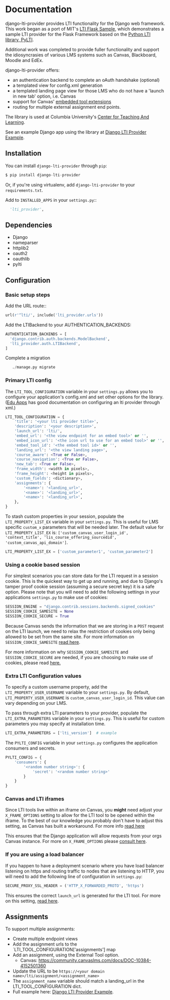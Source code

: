 # Documentation

django-lti-provider provides LTI functionality for the Django web framework. This
work began as a port of MIT's [LTI Flask Sample](https://github.com/mitodl/mit_lti_flask_sample),
which demonstrates a sample LTI provider for the Flask Framework based on 
the [Python LTI library, PyLTI](https://github.com/mitodl/pylti).

Additional work was completed to provide fuller functionality and support the idiosyncrasies of various LMS systems
such as Canvas, Blackboard, Moodle and EdEx.

django-lti-provider offers:

* an authentication backend to complete an oAuth handshake (optional)
* a templated view for config.xml generation
* a templated landing page view for those LMS who do not have a 'launch in new tab' option, i.e. Canvas
* support for Canvas' [embedded tool extensions](https://canvas.instructure.com/doc/api/file.editor_button_tools.html)
* routing for multiple external assignment end points.

The library is used at Columbia University's [Center for Teaching And Learning](http://ctl.columbia.edu).

See an example Django app using the library at [Django LTI Provider Example](https://github.com/ccnmtl/django-lti-provider-example).

## Installation

You can install ```django-lti-provider``` through ```pip```:

```python
$ pip install django-lti-provider
```
Or, if you're using virtualenv, add ```django-lti-provider``` to your ```requirements.txt```.

Add to ```INSTALLED_APPS``` in your ```settings.py```::

```python
  'lti_provider',
```

## Dependencies

* Django
* nameparser
* httplib2
* oauth2
* oauthlib
* pylti

## Configuration

### Basic setup steps

Add the URL route::

```python
url(r'^lti/', include('lti_provider.urls'))

```

Add the LTIBackend to your AUTHENTICATION_BACKENDS:

```python
AUTHENTICATION_BACKENDS = [
  'django.contrib.auth.backends.ModelBackend',
  'lti_provider.auth.LTIBackend',
]
```

Complete a migration

```python
   ./manage.py migrate
```

### Primary LTI config

The ``LTI_TOOL_CONFIGURATION`` variable in your ``settings.py`` allows you to
configure your application's config.xml and set other options for the library. ([Edu Apps](https://www.edu-apps.org/code.html) has good documentation
on configuring an lti provider through xml.)

```python
LTI_TOOL_CONFIGURATION = {
    'title': '<your lti provider title>',
    'description': '<your description>',
    'launch_url': 'lti/',
    'embed_url': '<the view endpoint for an embed tool>' or '',
    'embed_icon_url': '<the icon url to use for an embed tool>' or '',
    'embed_tool_id': '<the embed tool id>' or '',
    'landing_url': '<the view landing page>',
    'course_aware': <True or False>,
    'course_navigation': <True or False>,
    'new_tab': <True or False>,
    'frame_width': <width in pixels>,
    'frame_height': <height in pixels>,
    'custom_fields': <dictionary>,
    'assignments': {
        '<name>': '<landing_url>',
        '<name>': '<landing_url>',
        '<name>': '<landing_url>',
    },
}
```

To stash custom properties in your session, populate the `LTI_PROPERTY_LIST_EX` variable in your `settings.py`. This is useful for LMS specific `custom_x` parameters that will be needed later. The default value for `LTI_PROPERTY_LIST_EX` is: `['custom_canvas_user_login_id', 'context_title', 'lis_course_offering_sourcedid', 'custom_canvas_api_domain']`. 

```python
LTI_PROPERTY_LIST_EX = ['custom_parameter1', 'custom_parameter2']
```

### Using a cookie based session

For simplest scenarios you can store data for the LTI request in a session cookie.
This is the quickest way to get up and running, and due to Django's tamper
proof cookie session (assuming a secure secret key) it is a safe option.
Please note that you will need to add the following settings in your
applications `settings.py` to make use of cookies:

```python
SESSION_ENGINE = "django.contrib.sessions.backends.signed_cookies"
SESSION_COOKIE_SAMESITE = None
SESSION_COOKIE_SECURE = True
```

Because Canvas sends the information that we are storing in a `POST`
request on the LTI launch, we need to relax the restriction of cookies
only being allowed to be set from the same site. For more information on
`SESSION_COOKIE_SAMESITE` [read here](https://docs.djangoproject.com/en/3.0/ref/settings/#session-cookie-samesite).

For more information on why `SESSION_COOKIE_SAMESITE` and `SESSION_COOKIE_SECURE`
are needed, if you are choosing to make use of cookies, please read
[here.](https://community.canvaslms.com/t5/Developers-Group/SameSite-Cookies-and-Canvas/ba-p/257967)

### Extra LTI Configuration values

To specify a custom username property, add the `LTI_PROPERTY_USER_USERNAME` variable to your `settings.py`. By default, `LTI_PROPERTY_USER_USERNAME` is `custom_canvas_user_login_id`. This value can vary depending on your LMS.

To pass through extra LTI parameters to your provider, populate the `LTI_EXTRA_PARAMETERS` variable in your `settings.py`.
This is useful for custom parameters you may specify at installation time.

```python
LTI_EXTRA_PARAMETERS = ['lti_version']  # example
```

The ``PYLTI_CONFIG`` variable in your ``settings.py`` configures the 
application consumers and secrets.

```python
PYLTI_CONFIG = {
    'consumers': {
        '<random number string>': {
            'secret': '<random number string>'
        }
    }
}
```

### Canvas and LTI iframes

Since LTI tools live within an iframe on Canvas, you **might** need
adjust your `X_FRAME_OPTIONS` setting to allow for the LTI tool to be
opened within the iframe. To the best of our knowledge you probably
don't have to adjust this setting, as Canvas has built a workaround.
For more info [read here](https://github.com/ccnmtl/django-lti-provider/issues/280)

This ensures that the Django application will allow requests from your
orgs Canvas instance. For more on `X_FRAME_OPTIONS` please 
[consult here](https://docs.djangoproject.com/en/3.0/ref/clickjacking/#module-django.middleware.clickjacking). 

### If you are using a load balancer

If you happen to have a deployment scenario where you have load balancer
listening on https and routing traffic to nodes that are listening to HTTP,
you will need to add the following line of configuration in `settings.py`:

```python
SECURE_PROXY_SSL_HEADER = ('HTTP_X_FORWARDED_PROTO', 'https')
```

This ensures the correct `launch_url` is generated for the LTI tool.
For more on this setting, [read here](https://docs.djangoproject.com/en/3.1/ref/settings/#secure-proxy-ssl-header).

## Assignments

To support multiple assignments: 

* Create multiple endpoint views
* Add the assignment urls to the `LTI_TOOL_CONFIGURATION['assignments'] map
* Add an assignment, using the External Tool option.
   * Canvas: https://community.canvaslms.com/docs/DOC-10384-4152501360
* Update the URL to be `https://<your domain name>/lti/assignment/<assignment_name>`
* The `assignment_name` variable should match a landing_url in the LTI_TOOL_CONFIGURATION dict.
* Full example here: [Django LTI Provider Example](https://github.com/ccnmtl/django-lti-provider-example).
